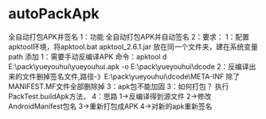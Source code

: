 # autoPackApk
全自动打包APK并签名
1：功能
    全自动打包APK并自动签名
2：要求：
    1：配置 apktool环境，将apktool.bat  apktool_2.6.1.jar 放在同一个文件夹，建在系统变量 path 添加
    1：需要手动反编译APK
         命令：apktool d E:\pack\yueyouhui\yueyouhui.apk -o E:\pack\yueyouhui\dcode
    2：反编译出来的文件删掉签名文件,路径-》E:\pack\yueyouhui\dcode\META-INF  除了MANIFEST.MF文件全部删除掉
	3：apk包不能加固
3：如何打包？
   执行 PackTest.buildApk方法，
4：思路
   1->反编译得到源文件
   2->修改AndroidManifest包名
   3->重新打包成APK
   4->对新的apk重新签名